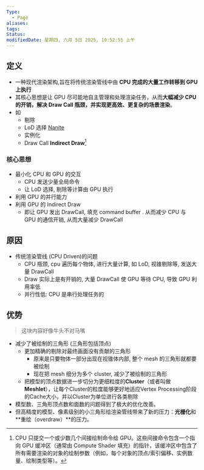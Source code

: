 ```yaml
---
Type:
  - Page
aliases: 
tags: 
Status: 
modifiedDate: 星期四, 六月 5日 2025, 10:52:55 上午
---
```


## 定义

- 一种现代渲染架构,旨在将传统渲染管线中由 **CPU 完成的大量工作转移到 GPU 上执行**
- 其核心思想是让 GPU 尽可能地自主管理和处理渲染任务，从而**大幅减少 CPU 的开销，解决 Draw Call 瓶颈，并实现更高效、更复杂的场景渲染**。
- 如
    - 剔除
    - LoD 选择 [Nanite](Nanite.md)
    - 实例化
    - Draw Call **Indirect Draw**[^1]

### 核心思想

- 最小化 CPU 和 GPU 的交互
    - CPU 发送少量全局命令
    - 让 LoD 选择, 剔除等计算由 GPU 执行
- 利用 GPU 的并行能力
- 利用 GPU 的 Indirect Draw
    - 即让 GPU 发出 DrawCall, 填充 command buffer . 从而减少 CPU 与 GPU 的通信开销, 从而大量减少 DrawCall

## 原因

- 传统渲染管线 (CPU Driven)的问题
    - CPU 瓶颈, cpu 遍历每个物体, 进行大量计算, 如 LoD, 视锥剔除等, 发送大量 DrawCall
    - Draw 实际上是有开销的, 大量 DrawCall 使 GPU 等待 CPU, 导致 GPU 利用率低
    - 并行性低: CPU 是串行处理任务的

## 优势

> 这块内容好像牛头不对马嘴

- 减少了被绘制的三角形 (三角形包括顶点)
    - 更加精确的剔除对最终画面没有贡献的三角形
        - 原来是只要物体一部分出现在视锥体内部, 整个 mesh 的三角形就都要被绘制
        - 现在把 mesh 细分为多个 cluster, 减少了被绘制的三角形
    - 把模型的顶点数据进一步切分为更细粒度的**Cluster**（或者叫做**Meshlet**），让每个Cluster的粒度能够更好地适应Vertex Processing阶段的Cache大小，并以Cluster为单位进行各类剔除
- 模型数、三角形顶点数和面数的问题得到了极大的优化改善。
- 但高精度的模型、像素级别的小三角形给渲染管线带来了新的压力：**光栅化**和**重绘（overdraw）**的压力。

[^1]: CPU 只提交一个或少数几个间接绘制命令给 GPU。这些间接命令包含一个指向 GPU 缓冲区（通常由 Compute Shader 填充）的指针，该缓冲区中包含了所有需要渲染的对象的绘制参数（例如，每个对象的顶点/索引偏移、实例数量、绘制类型等）。
